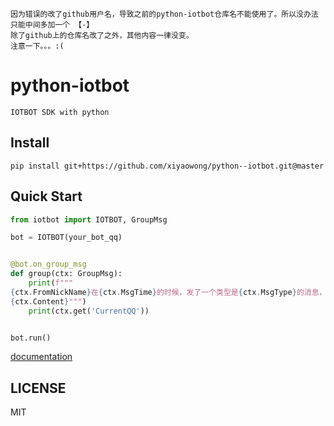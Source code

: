 ```
因为错误的改了github用户名，导致之前的python-iotbot仓库名不能使用了。所以没办法只能中间多加一个 【-】
除了github上的仓库名改了之外，其他内容一律没变。
注意一下。。。:(

```
# python-iotbot

```
IOTBOT SDK with python
```

## Install

```shell
pip install git+https://github.com/xiyaowong/python--iotbot.git@master
```

## Quick Start

```python
from iotbot import IOTBOT, GroupMsg

bot = IOTBOT(your_bot_qq)


@bot.on_group_msg
def group(ctx: GroupMsg):
    print(f"""
{ctx.FromNickName}在{ctx.MsgTime}的时候，发了一个类型是{ctx.MsgType}的消息，内容为：
{ctx.Content}""")
    print(ctx.get('CurrentQQ'))


bot.run()
```
[documentation](https://python--iotbot.readthedocs.io/en/latest/ "documentation")

## LICENSE

MIT
